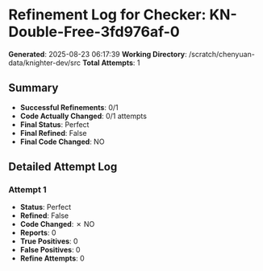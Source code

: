 # Refinement Log for Checker: KN-Double-Free-3fd976af-0

**Generated**: 2025-08-23 06:17:39
**Working Directory**: /scratch/chenyuan-data/knighter-dev/src
**Total Attempts**: 1

## Summary
- **Successful Refinements**: 0/1
- **Code Actually Changed**: 0/1 attempts
- **Final Status**: Perfect
- **Final Refined**: False
- **Final Code Changed**: NO

## Detailed Attempt Log

### Attempt 1
- **Status**: Perfect
- **Refined**: False
- **Code Changed**: ✗ NO
- **Reports**: 0
- **True Positives**: 0
- **False Positives**: 0
- **Refine Attempts**: 0
